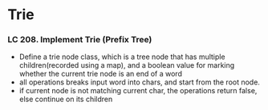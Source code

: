 # Trie
### LC 208. Implement Trie (Prefix Tree)
* Define a trie node class, which is a tree node that has multiple children(recorded using a map),
  and a boolean value for marking whether the current trie node is an end of a word
* all operations breaks input word into chars, and start from the root node.
* if current node is not matching current char, the operations return false, else continue on its children